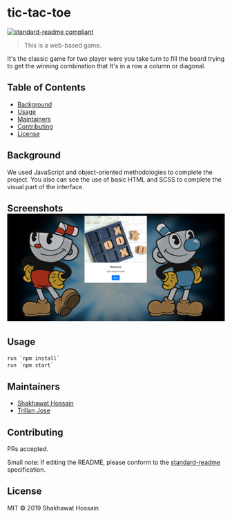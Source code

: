 # tic-tac-toe

[![standard-readme compliant](https://img.shields.io/badge/standard--readme-OK-green.svg?style=flat-square)](https://github.com/RichardLitt/standard-readme)

> This is a web-based game.

It's the classic game for two player were you take turn to fill the board trying
to get the winning combination that It's in a row a column or diagonal.

## Table of Contents

- [Background](#background)
- [Usage](#usage)
- [Maintainers](#maintainers)
- [Contributing](#contributing)
- [License](#license)

## Background

We used JavaScript and object-oriented methodologies to complete the project.
You also can see the use of basic HTML and SCSS to complete the visual part of
the interface.

## Screenshots ![Screenshot](./assets/images/ssgame.png)


## Usage

```
run `npm install`
run `npm start`
```

## Maintainers

* [Shakhawat Hossain](https://github.com/shshamim63)
* [Trillan Jose](https://github.com/trillianjose)

## Contributing

PRs accepted.

Small note: If editing the README, please conform to the [standard-readme](https://github.com/RichardLitt/standard-readme) specification.

## License

MIT © 2019 Shakhawat Hossain
